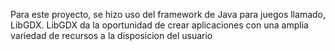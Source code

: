 Para este proyecto, se hizo uso del framework de Java para juegos llamado, LibGDX.
LibGDX da la oportunidad de crear aplicaciones con una amplia variedad de recursos a la disposicion del usuario